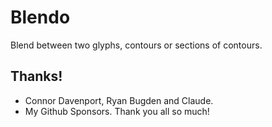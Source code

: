 # Blendo

Blend between two glyphs, contours or sections of contours.

## Thanks!

- Connor Davenport, Ryan Bugden and Claude.
- My Github Sponsors. Thank you all so much!